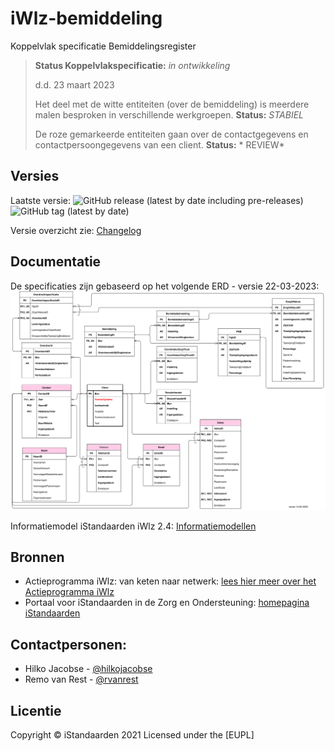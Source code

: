 # iWlz-bemiddeling
Koppelvlak specificatie Bemiddelingsregister

> 
> **Status Koppelvlakspecificatie:** *in ontwikkeling* 
>
> d.d. 23 maart 2023
> 
> Het deel met de witte entiteiten (over de bemiddeling) is meerdere malen besproken in verschillende werkgroepen. **Status:** *STABIEL*
> 
> De roze gemarkeerde entiteiten gaan over de contactgegevens en contactpersoongegevens van een client. **Status:** * REVIEW* 


## Versies
Laatste versie: ![GitHub release (latest by date including pre-releases)](https://img.shields.io/github/v/release/iStandaarden/iWlz-bemiddeling?include_prereleases&style=flat-square)
![GitHub tag (latest by date)](https://img.shields.io/github/v/tag/iStandaarden/iWlz-bemiddeling?style=flat-square)

Versie overzicht zie: [Changelog](CHANGELOG.md)

## Documentatie
De specificaties zijn gebaseerd op het volgende ERD - versie 22-03-2023:
![ERD](ERD-bemiddeling-inclSleutels.svg "ERD bemiddeling")

Informatiemodel iStandaarden iWlz 2.4: [Informatiemodellen](https://informatiemodellen.istandaarden.nl/)

## Bronnen
* Actieprogramma iWlz: van keten naar netwerk: [lees hier meer over het Actieprogramma iWlz](https://www.istandaarden.nl/actieprogramma-iwlz "Actieprogramma iWlz")
* Portaal voor iStandaarden in de Zorg en Ondersteuning: [homepagina iStandaarden](https://www.istandaarden.nl)

## Contactpersonen:
* Hilko Jacobse - [@hilkojacobse](https://github.com/HilkoJacobse)
* Remo van Rest - [@rvanrest](https://github.com/rvanrest)

## Licentie
Copyright &copy; iStandaarden 2021
Licensed under the [EUPL]
